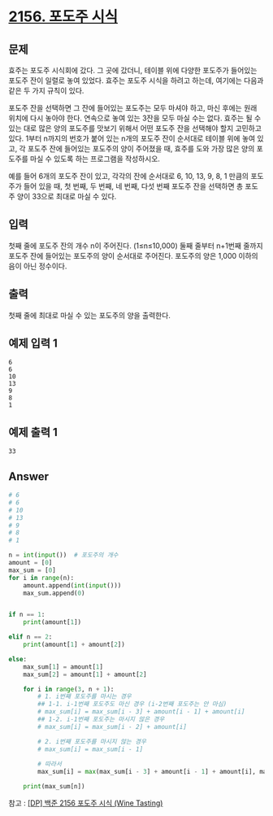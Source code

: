 # [2156. 포도주 시식](https://www.acmicpc.net/problem/2156)

## 문제
효주는 포도주 시식회에 갔다. 그 곳에 갔더니, 테이블 위에 다양한 포도주가 들어있는 포도주 잔이 일렬로 놓여 있었다. 효주는 포도주 시식을 하려고 하는데, 여기에는 다음과 같은 두 가지 규칙이 있다.

포도주 잔을 선택하면 그 잔에 들어있는 포도주는 모두 마셔야 하고, 마신 후에는 원래 위치에 다시 놓아야 한다.
연속으로 놓여 있는 3잔을 모두 마실 수는 없다.
효주는 될 수 있는 대로 많은 양의 포도주를 맛보기 위해서 어떤 포도주 잔을 선택해야 할지 고민하고 있다. 1부터 n까지의 번호가 붙어 있는 n개의 포도주 잔이 순서대로 테이블 위에 놓여 있고, 각 포도주 잔에 들어있는 포도주의 양이 주어졌을 때, 효주를 도와 가장 많은 양의 포도주를 마실 수 있도록 하는 프로그램을 작성하시오. 

예를 들어 6개의 포도주 잔이 있고, 각각의 잔에 순서대로 6, 10, 13, 9, 8, 1 만큼의 포도주가 들어 있을 때, 첫 번째, 두 번째, 네 번째, 다섯 번째 포도주 잔을 선택하면 총 포도주 양이 33으로 최대로 마실 수 있다.

## 입력
첫째 줄에 포도주 잔의 개수 n이 주어진다. (1≤n≤10,000) 둘째 줄부터 n+1번째 줄까지 포도주 잔에 들어있는 포도주의 양이 순서대로 주어진다. 포도주의 양은 1,000 이하의 음이 아닌 정수이다.

## 출력
첫째 줄에 최대로 마실 수 있는 포도주의 양을 출력한다.

## 예제 입력 1 
```
6
6
10
13
9
8
1
```

## 예제 출력 1 
```
33
```

## Answer
```Python
# 6
# 6
# 10
# 13
# 9
# 8
# 1

n = int(input())  # 포도주의 개수
amount = [0]
max_sum = [0]
for i in range(n):
    amount.append(int(input()))
    max_sum.append(0)


if n == 1:
    print(amount[1])

elif n == 2:
    print(amount[1] + amount[2])

else:
    max_sum[1] = amount[1]
    max_sum[2] = amount[1] + amount[2]

    for i in range(3, n + 1):
        # 1. i번째 포도주를 마시는 경우
        ## 1-1. i-1번째 포도주도 마신 경우 (i-2번째 포도주는 안 마심)
        # max_sum[i] = max_sum[i - 3] + amount[i - 1] + amount[i]
        ## 1-2. i-1번째 포도주는 마시지 않은 경우
        # max_sum[i] = max_sum[i - 2] + amount[i]

        # 2. i번째 포도주를 마시지 않는 경우
        # max_sum[i] = max_sum[i - 1]
        
        # 따라서
        max_sum[i] = max(max_sum[i - 3] + amount[i - 1] + amount[i], max_sum[i - 2] + amount[i], max_sum[i - 1])

    print(max_sum[n])
```
참고 : [[DP] 백준 2156 포도주 시식 (Wine Tasting)](https://limkydev.tistory.com/112)
